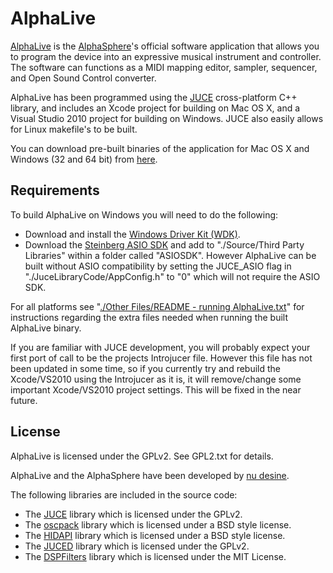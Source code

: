 # AlphaLive #

[AlphaLive](https://www.kvraudio.com/product/alphalive-by-nu-desine) is the [AlphaSphere](https://www.kvraudio.com/product/alphasphere-nexus-by-nu-desine)'s official software application that allows you to program the device into an expressive musical instrument and controller. The software can functions as a MIDI mapping editor, sampler, sequencer, and Open Sound Control converter.

AlphaLive has been programmed using the [JUCE](https://juce.com) cross-platform C++ library, and includes an Xcode project for building on Mac OS X, and a Visual Studio 2010 project for building on Windows. JUCE also easily allows for Linux makefile's to be built.

You can download pre-built binaries of the application for Mac OS X and Windows (32 and 64 bit) from [here](https://github.com/nu-desine/AlphaLive/releases/tag/version_1.3.2).

## Requirements ##

To build AlphaLive on Windows you will need to do the following:

+  Download and install the [Windows Driver Kit (WDK)](http://msdn.microsoft.com/en-gb/library/windows/hardware/gg487428.aspx).
+  Download the [Steinberg ASIO SDK](http://www.steinberg.net/en/company/developer.html) and add to "./Source/Third Party Libraries" within a folder called "ASIOSDK". However AlphaLive can be built without ASIO compatibility by setting the JUCE_ASIO flag in "./JuceLibraryCode/AppConfig.h" to "0" which will not require the ASIO SDK.

For all platforms see "[./Other Files/README - running AlphaLive.txt](https://github.com/nu-desine/AlphaLive/blob/master/Other%20Files/README%20-%20running%20AlphaLive.txt)" for instructions regarding the extra files needed when running the built AlphaLive binary.

If you are familiar with JUCE development, you will probably expect your first port of call to be the projects Introjucer file. However this file has not been updated in some time, so if you currently try and rebuild the Xcode/VS2010 using the Introjucer as it is, it will remove/change some important Xcode/VS2010 project settings. This will be fixed in the near future.

## License ##

AlphaLive is licensed under the GPLv2. See GPL2.txt for details.

AlphaLive and the AlphaSphere have been developed by [nu desine](https://www.watershed.co.uk/studio/residents/nu-desine).

The following libraries are included in the source code:

+  The [JUCE](https://juce.com) library which is licensed under the GPLv2. 
+  The [oscpack](http://www.rossbencina.com/code/oscpack) library which is licensed under a BSD style license.
+  The [HIDAPI](http://www.signal11.us/oss/hidapi/) library which is licensed under a BSD style license.
+  The [JUCED](http://code.google.com/p/juced/) library which is licensed under the GPLv2. 
+  The [DSPFilters](https://github.com/vinniefalco/DSPFilters) library which is licensed under the MIT License. 


